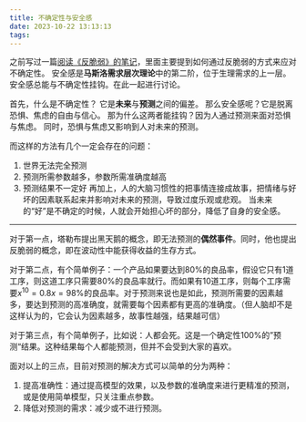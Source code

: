 ```yaml
---
title: 不确定性与安全感
date: 2023-10-22 13:13:13
tags:
---
```

之前写过一篇[阅读《反脆弱》的笔记](https://dasein.site/2022/05/27/%E3%80%8A%E5%8F%8D%E8%84%86%E5%BC%B1%E3%80%8B%E7%AC%94%E8%AE%B0/)，里面主要提到如何通过反脆弱的方式来应对不确定性。
安全感是**马斯洛需求层次理论**中的第二阶，位于生理需求的上一层。安全感总能与不确定性挂钩。在此一起进行讨论。

首先，什么是不确定性？ 它是**未来**与**预测**之间的偏差。
那么安全感呢？它是脱离恐惧、焦虑的自由与信心。
那为什么这两者能挂钩？因为人通过预测来面对恐惧与焦虑。
同时，恐惧与焦虑又影响到人对未来的预测。

而这样的方法有几个一定会存在的问题：

1. 世界无法完全预测
2. 预测所需参数越多，参数所需准确度越高
3. 预测结果不一定好
再加上，人的大脑习惯性的把事情连接成故事，把情绪与好坏的因素联系起来并影响对未来的预测，导致过度乐观或悲观。
当未来的“好”是不确定的时候，人就会开始担心坏的部分，降低了自身的安全感。

---

对于第一点，塔勒布提出黑天鹅的概念，即无法预测的**偶然事件**。同时，他也提出反脆弱的概念，即在波动性中能获得收益的生存方式。

对于第二点，有个简单例子：一个产品如果要达到80%的良品率，假设它只有1道工序，则这道工序只需要80%的良品率就行。而如果有10道工序，则每个工序需要$x^10=0.8 x=98\%$的良品率。对于预测来说也是如此，预测所需要的因素越多，要达到预测的高准确度，就需要每个因素都有更高的准确度。（但人脑却不是这样认为的，它会认为因素越多，故事性越强，结果越可信）

对于第三点，有个简单例子，比如说：人都会死。这是一个确定性100%的”预测“结果。这种结果每个人都能预测，但并不会受到大家的喜欢。

面对以上的三点，目前对预测的解决方式可以简单的分为两种：

1. 提高准确性：通过提高模型的效果，以及参数的准确度来进行更精准的预测，或是使用简单模型，只关注重点参数。
2. 降低对预测的需求：减少或不进行预测。
